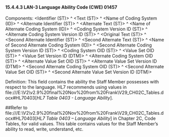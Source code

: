 #### 15.4.4.3 LAN-3 Language Ability Code (CWE) 01457

Components: &lt;Identifier (ST)> ^ &lt;Text (ST)> ^ &lt;Name of Coding System (ID)> ^ &lt;Alternate Identifier (ST)> ^ &lt;Alternate Text (ST)> ^ &lt;Name of Alternate Coding System (ID)> ^ &lt;Coding System Version ID (ST)> ^ &lt;Alternate Coding System Version ID (ST)> ^ &lt;Original Text (ST)> ^ &lt;Second Alternate Identifier (ST)> ^ &lt;Second Alternate Text (ST)> ^ &lt;Name of Second Alternate Coding System (ID)> ^ &lt;Second Alternate Coding System Version ID (ST)> ^ &lt;Coding System OID (ST)> ^ &lt;Value Set OID (ST)> ^ &lt;Value Set Version ID (DTM)> ^ &lt;Alternate Coding System OID (ST)> ^ &lt;Alternate Value Set OID (ST)> ^ &lt;Alternate Value Set Version ID (DTM)> ^ &lt;Second Alternate Coding System OID (ST)> ^ &lt;Second Alternate Value Set OID (ST)> ^ &lt;Second Alternate Value Set Version ID (DTM)>

Definition: This field contains the ability the Staff Member possesses with respect to the language. HL7 recommends using values in file:///E:\V2\v2.9%20final%20Nov%20from%20Frank\V29_CH02C_Tables.docx#HL70403[_HL7 Table 0403 - Language Ability_].

##Refer to file:///E:\V2\v2.9%20final%20Nov%20from%20Frank\V29_CH02C_Tables.docx#HL70403[_HL7 Table 0403 – Language Ability_] in Chapter 2C, Code Tables, for valid values. This table contains values for the Staff Member’s ability to read, write, understand, etc.
